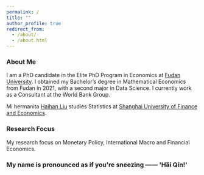 ```yaml
---
permalink: /
title: ""
author_profile: true
redirect_from: 
  - /about/
  - /about.html
---
```


### About Me

I am a PhD candidate in the Elite PhD Program in Economics at [Fudan University](https://www.fudan.edu.cn/en/). I obtained my Bachelor’s degree in Mathematical Economics from Fudan in 2021, with a second major in Data Science. I currently work as a Consultant at the World Bank Group.

Mi hermanita [Haihan Liu](https://github.com/GraceHanLiu) studies Statistics at [Shanghai University of Finance and Economics](https://english.sufe.edu.cn/).




### Research Focus

My research focus on Monetary Policy, International Macro and Financial Economics.


### My name is pronounced as if you're sneezing —— 'Hǎi Qín!'
<!-- Whenever you sneeze, you're calling my name <=..=> -->